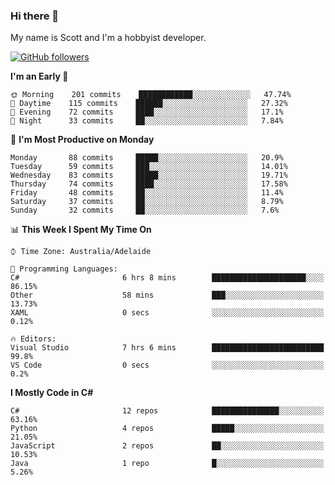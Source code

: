 ### Hi there 👋

My name is Scott and I'm a hobbyist developer.

[![GitHub followers](https://img.shields.io/github/followers/puppetsw?label=Follow&style=social)](https://github.com/puppetsw?tab=followers)

<!--START_SECTION:waka-->
**I'm an Early 🐤** 

```text
🌞 Morning    201 commits    ████████████░░░░░░░░░░░░░   47.74% 
🌆 Daytime    115 commits    ██████░░░░░░░░░░░░░░░░░░░   27.32% 
🌃 Evening    72 commits     ████░░░░░░░░░░░░░░░░░░░░░   17.1% 
🌙 Night      33 commits     ██░░░░░░░░░░░░░░░░░░░░░░░   7.84%

```
📅 **I'm Most Productive on Monday** 

```text
Monday       88 commits     █████░░░░░░░░░░░░░░░░░░░░   20.9% 
Tuesday      59 commits     ███░░░░░░░░░░░░░░░░░░░░░░   14.01% 
Wednesday    83 commits     █████░░░░░░░░░░░░░░░░░░░░   19.71% 
Thursday     74 commits     ████░░░░░░░░░░░░░░░░░░░░░   17.58% 
Friday       48 commits     ██░░░░░░░░░░░░░░░░░░░░░░░   11.4% 
Saturday     37 commits     ██░░░░░░░░░░░░░░░░░░░░░░░   8.79% 
Sunday       32 commits     ██░░░░░░░░░░░░░░░░░░░░░░░   7.6%

```


📊 **This Week I Spent My Time On** 

```text
⌚︎ Time Zone: Australia/Adelaide

💬 Programming Languages: 
C#                       6 hrs 8 mins        █████████████████████░░░░   86.15% 
Other                    58 mins             ███░░░░░░░░░░░░░░░░░░░░░░   13.73% 
XAML                     0 secs              ░░░░░░░░░░░░░░░░░░░░░░░░░   0.12%

🔥 Editors: 
Visual Studio            7 hrs 6 mins        █████████████████████████   99.8% 
VS Code                  0 secs              ░░░░░░░░░░░░░░░░░░░░░░░░░   0.2%

```

**I Mostly Code in C#** 

```text
C#                       12 repos            ███████████████░░░░░░░░░░   63.16% 
Python                   4 repos             █████░░░░░░░░░░░░░░░░░░░░   21.05% 
JavaScript               2 repos             ██░░░░░░░░░░░░░░░░░░░░░░░   10.53% 
Java                     1 repo              █░░░░░░░░░░░░░░░░░░░░░░░░   5.26%

```



<!--END_SECTION:waka-->

<!--
**puppetsw/puppetsw** is a ✨ _special_ ✨ repository because its `README.md` (this file) appears on your GitHub profile.

Here are some ideas to get you started:

- 🔭 I’m currently working on ...
- 🌱 I’m currently learning ...
- 👯 I’m looking to collaborate on ...
- 🤔 I’m looking for help with ...
- 💬 Ask me about ...
- 📫 How to reach me: ...
- 😄 Pronouns: ...
- ⚡ Fun fact: ...
-->
